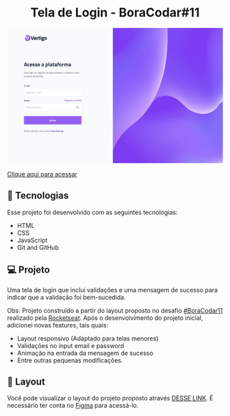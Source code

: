 <h1 align="center"> Tela de Login - BoraCodar#11 </h1>

![preview](./.github/preview.png)

[Clique aqui para acessar](https://maik-emanoel.github.io/login-screen/)

## 🚀 Tecnologias

Esse projeto foi desenvolvido com as seguintes tecnologias:

- HTML
- CSS
- JavaScript
- Git and GitHub

## 💻 Projeto

Uma tela de login que inclui validações e uma mensagem de sucesso para indicar que a validação foi bem-sucedida.<br>

Obs: Projeto construído a partir do layout proposto no desafio [#BoraCodar11](https://boracodar.dev/) realizado pela [Rocketseat](https://rocketseat.com.br).
Após o desenvolvimento do projeto inicial, adicionei novas features, tais quais:

- Layout responsivo (Adaptado para telas menores)
- Validações no input email e password
- Animação na entrada da mensagem de sucesso
- Entre outras pequenas modificações.

## 🔖 Layout

Você pode visualizar o layout do projeto proposto através [DESSE LINK](https://www.figma.com/community/file/1217810469465160264). É necessário ter conta no [Figma](https://figma.com) para acessá-lo.